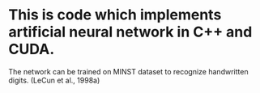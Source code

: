 # This is code which implements artificial neural network in C++ and CUDA. 

The network can be trained on MINST dataset to recognize handwritten digits. (LeCun et al., 1998a) 



